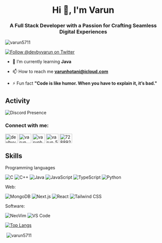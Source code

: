 
<h1 align="center">Hi 👋, I'm Varun </h1>
<h3 align="center">A Full Stack Developer with a Passion for Crafting Seamless Digital Experiences</h3>
<p align="center">
<!--     <img src="https://i.giphy.com/media/v1.Y2lkPTc5MGI3NjExNm54dzlyZXp1aml1MGdqaW1iY2pybWQwYnU1aDBiNHE0dTBxaWcwdyZlcD12MV9pbnRlcm5hbF9naWZfYnlfaWQmY3Q9Zw/UqGDIVAmpqtn4buJDd/giphy-downsized-large.gif" 
    width="700" alt="Coding GIF" style="border-radius: 150px;">
 -->
</p>
<img src="https://komarev.com/ghpvc/?username=varun5711&label=Profile%20views&color=0e75b6&style=flat" alt="varun5711" /> </p>

[![Follow @devbyvarun on Twitter](https://img.shields.io/badge/Follow-%40devbyvarun-1DA1F2?style=for-the-badge&logo=twitter)](https://twitter.com/devbyvarun)

- 🌱 I’m currently learning **Java**

- 📫 How to reach me **varunhotani@icloud.com**

- ⚡ Fun fact **"Code is like humor. When you have to explain it, it’s bad."**

## Activity

![Discord Presence](https://lanyard-profile-readme.vercel.app/api/728892652438814740?theme=dracula&bg=1e1e2e&animated=true&hideDiscrim=true&borderRadius=20px&idleMessage=Probably%20doing%20something%20else...
)
<h3 align="left">Connect with me:</h3>
<p align="left">
<a href="https://twitter.com/devbyvarun" target="blank"><img align="center" src="https://raw.githubusercontent.com/rahuldkjain/github-profile-readme-generator/master/src/images/icons/Social/twitter.svg" alt="devbyvarun" height="30" width="40" /></a>
<a href="https://linkedin.com/in/varun hotani" target="blank"><img align="center" src="https://raw.githubusercontent.com/rahuldkjain/github-profile-readme-generator/master/src/images/icons/Social/linked-in-alt.svg" alt="varun hotani" height="30" width="40" /></a>
<a href="https://instagram.com/varunhotani" target="blank"><img align="center" src="https://raw.githubusercontent.com/rahuldkjain/github-profile-readme-generator/master/src/images/icons/Social/instagram.svg" alt="varunhotani" height="30" width="40" /></a>
<a href="https://www.leetcode.com/varun_5711" target="blank"><img align="center" src="https://raw.githubusercontent.com/rahuldkjain/github-profile-readme-generator/master/src/images/icons/Social/leet-code.svg" alt="varun_5711" height="30" width="40" /></a>
<a href="https://discord.gg/728892652438814740" target="blank"><img align="center" src="https://raw.githubusercontent.com/rahuldkjain/github-profile-readme-generator/master/src/images/icons/Social/discord.svg" alt="728892652438814740" height="30" width="40" /></a>
</p>

## Skills

Programming languages

![C](https://img.shields.io/badge/C-A8B9CC?logo=c&logoColor=white&style=for-the-badge)
![C++](https://img.shields.io/badge/C++-00599C?logo=cplusplus&logoColor=white&style=for-the-badge)
![Java](https://img.shields.io/badge/Java-F8981D?logo=java&logoColor=white&style=for-the-badge)
![JavaScript](https://img.shields.io/badge/JavaScript-F7DF1E?logo=javascript&logoColor=black&style=for-the-badge)
![TypeScript](https://img.shields.io/badge/TypeScript-3178C6?logo=typescript&logoColor=white&style=for-the-badge)
![Python](https://img.shields.io/badge/Python-3776AB?logo=python&logoColor=white&style=for-the-badge)


Web:

![MongoDB](https://img.shields.io/badge/MongoDB-47A248?logo=mongodb&logoColor=white&style=for-the-badge)
![Next.js](https://img.shields.io/badge/Next.js-000000?logo=next.js&logoColor=white&style=for-the-badge)
![React](https://img.shields.io/badge/React-61DAFB?logo=react&logoColor=black&style=for-the-badge)
![Tailwind CSS](https://img.shields.io/badge/Tailwind_CSS-06B6D4?logo=tailwindcss&logoColor=white&style=for-the-badge)

Software:

![NeoVim](https://img.shields.io/badge/NeoVim-57A143?logo=neovim&logoColor=white&style=for-the-badge)
![VS Code](https://img.shields.io/badge/VSCode-007ACC?logo=visualstudiocode&logoColor=white&style=for-the-badge)

[![Top Langs](https://github-readme-stats.vercel.app/api/top-langs/?username=Varun5711&layout=pie)](https://github.com/Varun5711/github-readme-stats)

<p>&nbsp;<img align="center" src="https://github-readme-stats.vercel.app/api?username=varun5711&show_icons=true&locale=en" alt="varun5711"  /></p>

